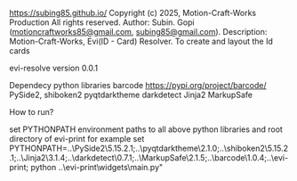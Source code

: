https://subing85.github.io/
Copyright (c) 2025, Motion-Craft-Works Production All rights reserved.
Author: Subin. Gopi (motioncraftworks85@gmail.com, subing85@gmail.com).
Description: Motion-Craft-Works, Evi(ID - Card)  Resolver. To create and layout the Id cards

evi-resolve version 0.0.1

Dependecy python libraries
	barcode https://pypi.org/project/barcode/
	PySide2, shiboken2
	pyqtdarktheme
	darkdetect
	Jinja2
	MarkupSafe
	
How to run?

set PYTHONPATH environment paths to all above python libraries and root directory of evi-print
for example
set PYTHONPATH=..\PySide2\5.15.2.1;..\pyqtdarktheme\2.1.0;..\shiboken2\5.15.2.1;..\Jinja2\3.1.4;..\darkdetect\0.7.1;..\MarkupSafe\2.1.5;..\barcode\1.0.4;..\evi-print;
python ..\evi-print\widgets\main.py"
